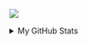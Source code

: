 ![](https://komarev.com/ghpvc/?username=gtrman97)

<details>
<summary>My GitHub Stats</summary>
<br>
[![Anurag's GitHub stats](https://github-readme-stats.vercel.app/api?username=gtrman97&hide=stars,prs&show_icons=true&theme=react)](https://github.com/anuraghazra/github-readme-stats)
</details>
